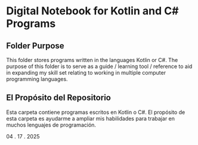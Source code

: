 # Digital Notebook for Kotlin and C# Programs

## Folder Purpose
  This folder stores programs written in the languages Kotlin or C#.
  The purpose of this folder is to serve as a guide / learning tool / reference to aid in expanding my skill set relating to working in multiple computer programming languages.

## El Propósito del Repositorio
  Esta carpeta contiene programas escritos en Kotlin o C#.
  El propósito de esta carpeta es ayudarme a ampliar mis habilidades para trabajar en muchos lenguajes de programación.

  
  
  
  
  
  04 . 17 . 2025
